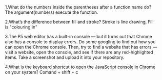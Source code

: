 1.What do the numbers inside the parentheses after a function name do?
The argument(numbers) execute the function.

2.What’s the difference between fill and stroke?
Stroke is line drawing, Fill is "colouring in"

3.The P5 web editor has a built-in console — but it turns out that Chrome also has a 
console to display errors. Do some googling to find out how you can open the Chrome console. 
Then, try to find a website that has errors — visit a website, open the console, and see 
if there are any red-highlighted items. Take a screenshot and upload it into your repository.

4.What is the keyboard shortcut to open the JavaScript console in Chrome on your system?
Comand + shift + c
